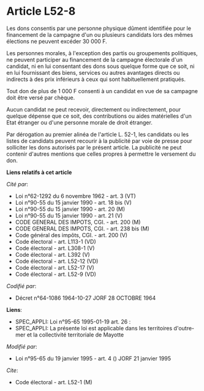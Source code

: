# Article L52-8

Les dons consentis par une personne physique dûment identifiée pour le financement de la campagne d'un ou plusieurs candidats
lors des mêmes élections ne peuvent excéder 30 000 F.

Les personnes morales, à l'exception des partis ou groupements politiques, ne peuvent participer au financement de la
campagne électorale d'un candidat, ni en lui consentant des dons sous quelque forme que ce soit, ni en lui fournissant des
biens, services ou autres avantages directs ou indirects à des prix inférieurs à ceux qui sont habituellement pratiqués.

Tout don de plus de 1 000 F consenti à un candidat en vue de sa campagne doit être versé par chèque.

Aucun candidat ne peut recevoir, directement ou indirectement, pour quelque dépense que ce soit, des contributions ou aides
matérielles d'un Etat étranger ou d'une personne morale de droit étranger.

Par dérogation au premier alinéa de l'article L. 52-1, les candidats ou les listes de candidats peuvent recourir à la
publicité par voie de presse pour solliciter les dons autorisés par le présent article. La publicité ne peut contenir
d'autres mentions que celles propres à permettre le versement du don.

**Liens relatifs à cet article**

_Cité par_:

  - Loi n°62-1292 du 6 novembre 1962 - art. 3 (VT)
  - Loi n°90-55 du 15 janvier 1990 - art. 18 bis (V)
  - Loi n°90-55 du 15 janvier 1990 - art. 20 (M)
  - Loi n°90-55 du 15 janvier 1990 - art. 21 (V)
  - CODE GENERAL DES IMPOTS, CGI. - art. 200 (M)
  - CODE GENERAL DES IMPOTS, CGI. - art. 238 bis (M)
  - Code général des impôts, CGI. - art. 200 (V)
  - Code électoral - art. L113-1 (VD)
  - Code électoral - art. L308-1 (V)
  - Code électoral - art. L392 (V)
  - Code électoral - art. L52-12 (VD)
  - Code électoral - art. L52-17 (V)
  - Code électoral - art. L52-9 (VD)

_Codifié par_:

  - Décret n°64-1086 1964-10-27 JORF 28 OCTOBRE 1964

**Liens**:

  - SPEC_APPLI: Loi n°95-65 1995-01-19 art. 26 :
  - SPEC_APPLI: La présente loi est applicable dans les territoires d'outre-mer et la collectivité territoriale de Mayotte

_Modifié par_:

  - Loi n°95-65 du 19 janvier 1995 - art. 4 () JORF 21 janvier 1995

_Cite_:

  - Code électoral - art. L52-1 (M)
